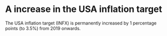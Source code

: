 # A increase in the USA inflation target

The USA inflation target (INFX) is permanently increased by 1 percentage points (to 3.5%) from 2019 onwards.

